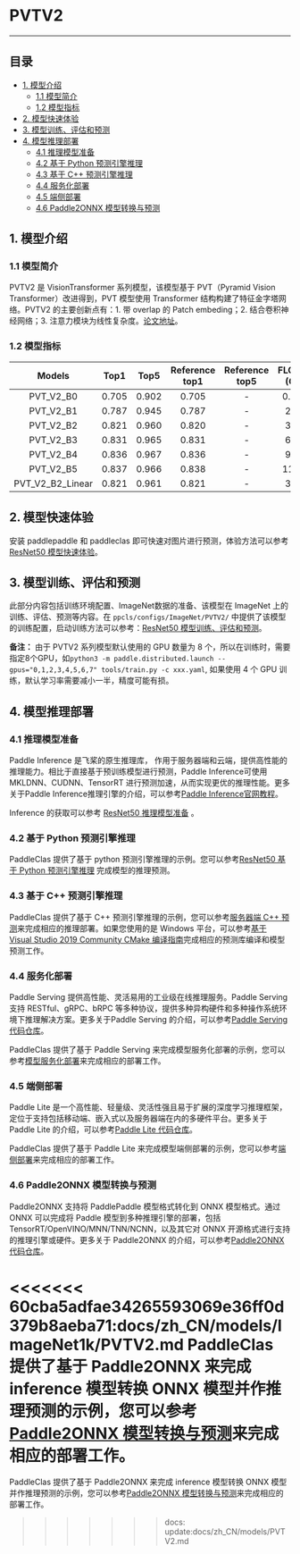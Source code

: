 # PVTV2
-----

## 目录

- [1. 模型介绍](#1)
    - [1.1 模型简介](#1.1)
    - [1.2 模型指标](#1.2)
- [2. 模型快速体验](#2)
- [3. 模型训练、评估和预测](#3)
- [4. 模型推理部署](#4)
  - [4.1 推理模型准备](#4.1)
  - [4.2 基于 Python 预测引擎推理](#4.2)
  - [4.3 基于 C++ 预测引擎推理](#4.3)
  - [4.4 服务化部署](#4.4)
  - [4.5 端侧部署](#4.5)
  - [4.6 Paddle2ONNX 模型转换与预测](#4.6)

<a name='1'></a>

## 1. 模型介绍

<a name='1.1'></a>

### 1.1 模型简介

PVTV2 是 VisionTransformer 系列模型，该模型基于 PVT（Pyramid Vision Transformer）改进得到，PVT 模型使用 Transformer 结构构建了特征金字塔网络。PVTV2 的主要创新点有：1. 带 overlap 的 Patch embeding；2. 结合卷积神经网络；3. 注意力模块为线性复杂度。[论文地址](https://arxiv.org/pdf/2106.13797.pdf)。

<a name='1.2'></a>

### 1.2 模型指标

| Models           | Top1 | Top5 | Reference<br>top1 | Reference<br>top5 | FLOPS<br>(G) | Params<br>(M) |
|:--:|:--:|:--:|:--:|:--:|:--:|:--:|
| PVT_V2_B0 | 0.705 | 0.902 | 0.705 | - | 0.53 | 3.7 |
| PVT_V2_B1 | 0.787 | 0.945 | 0.787 | - | 2.0 | 14.0 |
| PVT_V2_B2 | 0.821 | 0.960 | 0.820 | - | 3.9 | 25.4 |
| PVT_V2_B3 | 0.831 | 0.965 | 0.831 | - | 6.7 | 45.2 |
| PVT_V2_B4 | 0.836 | 0.967 | 0.836 | - | 9.8 | 62.6 |
| PVT_V2_B5 | 0.837 | 0.966 | 0.838 | - | 11.4 | 82.0 |
| PVT_V2_B2_Linear | 0.821 | 0.961 | 0.821 | - | 3.8 | 22.6 |

<a name="2"></a>  

## 2. 模型快速体验

安装 paddlepaddle 和 paddleclas 即可快速对图片进行预测，体验方法可以参考[ResNet50 模型快速体验](./ResNet.md#2)。

<a name="3"></a>

## 3. 模型训练、评估和预测

此部分内容包括训练环境配置、ImageNet数据的准备、该模型在 ImageNet 上的训练、评估、预测等内容。在 `ppcls/configs/ImageNet/PVTV2/` 中提供了该模型的训练配置，启动训练方法可以参考：[ResNet50 模型训练、评估和预测](./ResNet.md#3-模型训练评估和预测)。

**备注：** 由于 PVTV2 系列模型默认使用的 GPU 数量为 8 个，所以在训练时，需要指定8个GPU，如`python3 -m paddle.distributed.launch --gpus="0,1,2,3,4,5,6,7" tools/train.py -c xxx.yaml`, 如果使用 4 个 GPU 训练，默认学习率需要减小一半，精度可能有损。

<a name="4"></a>

## 4. 模型推理部署

<a name="4.1"></a>

### 4.1 推理模型准备

Paddle Inference 是飞桨的原生推理库， 作用于服务器端和云端，提供高性能的推理能力。相比于直接基于预训练模型进行预测，Paddle Inference可使用 MKLDNN、CUDNN、TensorRT 进行预测加速，从而实现更优的推理性能。更多关于Paddle Inference推理引擎的介绍，可以参考[Paddle Inference官网教程](https://www.paddlepaddle.org.cn/documentation/docs/zh/guides/infer/inference/inference_cn.html)。

Inference 的获取可以参考 [ResNet50 推理模型准备](./ResNet.md#4.1) 。

<a name="4.2"></a>

### 4.2 基于 Python 预测引擎推理

PaddleClas 提供了基于 python 预测引擎推理的示例。您可以参考[ResNet50 基于 Python 预测引擎推理](./ResNet.md#4.2) 完成模型的推理预测。

<a name="4.3"></a>

### 4.3 基于 C++ 预测引擎推理

PaddleClas 提供了基于 C++ 预测引擎推理的示例，您可以参考[服务器端 C++ 预测](../../deployment/image_classification/cpp/linux.md)来完成相应的推理部署。如果您使用的是 Windows 平台，可以参考[基于 Visual Studio 2019 Community CMake 编译指南](../../deployment/image_classification/cpp/windows.md)完成相应的预测库编译和模型预测工作。

<a name="4.4"></a>

### 4.4 服务化部署

Paddle Serving 提供高性能、灵活易用的工业级在线推理服务。Paddle Serving 支持 RESTful、gRPC、bRPC 等多种协议，提供多种异构硬件和多种操作系统环境下推理解决方案。更多关于Paddle Serving 的介绍，可以参考[Paddle Serving 代码仓库](https://github.com/PaddlePaddle/Serving)。

PaddleClas 提供了基于 Paddle Serving 来完成模型服务化部署的示例，您可以参考[模型服务化部署](../../deployment/image_classification/paddle_serving.md)来完成相应的部署工作。

<a name="4.5"></a>

### 4.5 端侧部署

Paddle Lite 是一个高性能、轻量级、灵活性强且易于扩展的深度学习推理框架，定位于支持包括移动端、嵌入式以及服务器端在内的多硬件平台。更多关于 Paddle Lite 的介绍，可以参考[Paddle Lite 代码仓库](https://github.com/PaddlePaddle/Paddle-Lite)。

PaddleClas 提供了基于 Paddle Lite 来完成模型端侧部署的示例，您可以参考[端侧部署](../../deployment/image_classification/paddle_lite.md)来完成相应的部署工作。

<a name="4.6"></a>

### 4.6 Paddle2ONNX 模型转换与预测

Paddle2ONNX 支持将 PaddlePaddle 模型格式转化到 ONNX 模型格式。通过 ONNX 可以完成将 Paddle 模型到多种推理引擎的部署，包括TensorRT/OpenVINO/MNN/TNN/NCNN，以及其它对 ONNX 开源格式进行支持的推理引擎或硬件。更多关于 Paddle2ONNX 的介绍，可以参考[Paddle2ONNX 代码仓库](https://github.com/PaddlePaddle/Paddle2ONNX)。

<<<<<<< 60cba5adfae34265593069e36ff0d379b8aeba71:docs/zh_CN/models/ImageNet1k/PVTV2.md
PaddleClas 提供了基于 Paddle2ONNX 来完成 inference 模型转换 ONNX 模型并作推理预测的示例，您可以参考[Paddle2ONNX 模型转换与预测](../../deployment/image_classification/paddle2onnx.md)来完成相应的部署工作。
=======
PaddleClas 提供了基于 Paddle2ONNX 来完成 inference 模型转换 ONNX 模型并作推理预测的示例，您可以参考[Paddle2ONNX 模型转换与预测](../../deployment/image_classification/paddle2onnx.md)来完成相应的部署工作。
>>>>>>> docs: update:docs/zh_CN/models/PVTV2.md
